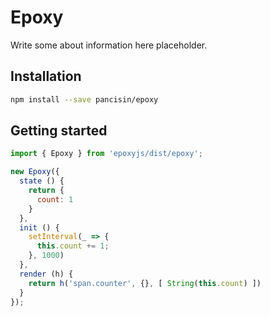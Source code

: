 
# Epoxy

Write some about information here placeholder.

## Installation

``` bash
npm install --save pancisin/epoxy
```

## Getting started

``` js
import { Epoxy } from 'epoxyjs/dist/epoxy';

new Epoxy({
  state () {
    return {
      count: 1
    }
  },
  init () {
    setInterval(_ => {
      this.count += 1;
    }, 1000) 
  },
  render (h) {
    return h('span.counter', {}, [ String(this.count) ])
  }
});

```
